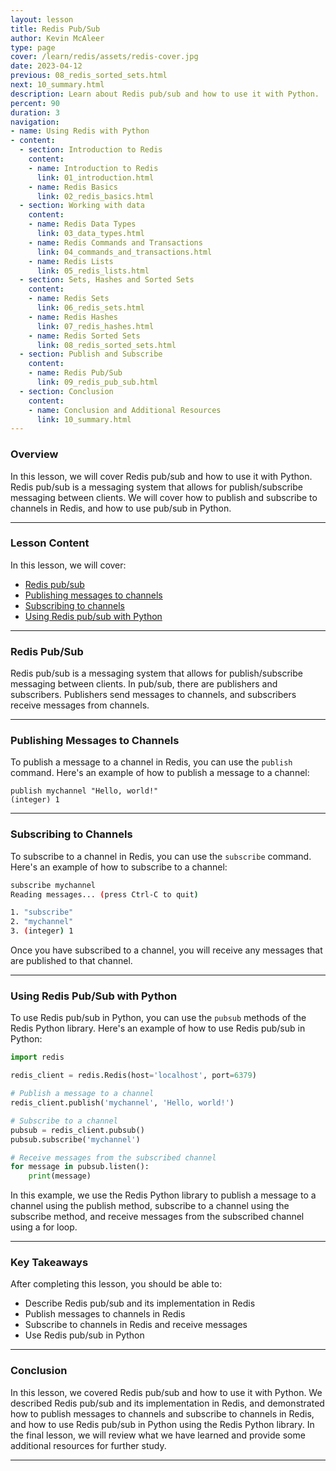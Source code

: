 ```yaml
---
layout: lesson
title: Redis Pub/Sub
author: Kevin McAleer
type: page
cover: /learn/redis/assets/redis-cover.jpg
date: 2023-04-12
previous: 08_redis_sorted_sets.html
next: 10_summary.html
description: Learn about Redis pub/sub and how to use it with Python.
percent: 90
duration: 3
navigation:
- name: Using Redis with Python
- content:
  - section: Introduction to Redis
    content:
    - name: Introduction to Redis
      link: 01_introduction.html
    - name: Redis Basics
      link: 02_redis_basics.html
  - section: Working with data
    content:
    - name: Redis Data Types
      link: 03_data_types.html
    - name: Redis Commands and Transactions
      link: 04_commands_and_transactions.html
    - name: Redis Lists
      link: 05_redis_lists.html
  - section: Sets, Hashes and Sorted Sets
    content:
    - name: Redis Sets
      link: 06_redis_sets.html
    - name: Redis Hashes
      link: 07_redis_hashes.html
    - name: Redis Sorted Sets
      link: 08_redis_sorted_sets.html
  - section: Publish and Subscribe
    content:
    - name: Redis Pub/Sub
      link: 09_redis_pub_sub.html
  - section: Conclusion
    content:
    - name: Conclusion and Additional Resources
      link: 10_summary.html
---
```



<!-- ![Cover photo of Redis pub/sub](assets/redis-pubsub.jpg){:class="cover"} -->

### Overview

In this lesson, we will cover Redis pub/sub and how to use it with Python. Redis pub/sub is a messaging system that allows for publish/subscribe messaging between clients. We will cover how to publish and subscribe to channels in Redis, and how to use pub/sub in Python.

---

### Lesson Content

In this lesson, we will cover:

* [Redis pub/sub](#redis-pubsub)
* [Publishing messages to channels](#publishing-messages-to-channels)
* [Subscribing to channels](#subscribing-to-channels)
* [Using Redis pub/sub with Python](#using-redis-pubsub-with-python)

---

### Redis Pub/Sub

Redis pub/sub is a messaging system that allows for publish/subscribe messaging between clients. In pub/sub, there are publishers and subscribers. Publishers send messages to channels, and subscribers receive messages from channels.

---

### Publishing Messages to Channels

To publish a message to a channel in Redis, you can use the `publish` command. Here's an example of how to publish a message to a channel:

```redis
publish mychannel "Hello, world!"
(integer) 1
```

---

### Subscribing to Channels

To subscribe to a channel in Redis, you can use the `subscribe` command. Here's an example of how to subscribe to a channel:

```bash
subscribe mychannel
Reading messages... (press Ctrl-C to quit)

1. "subscribe"
2. "mychannel"
3. (integer) 1
```

Once you have subscribed to a channel, you will receive any messages that are published to that channel.

---

### Using Redis Pub/Sub with Python

To use Redis pub/sub in Python, you can use the `pubsub` methods of the Redis Python library. Here's an example of how to use Redis pub/sub in Python:

```python
import redis

redis_client = redis.Redis(host='localhost', port=6379)

# Publish a message to a channel
redis_client.publish('mychannel', 'Hello, world!')

# Subscribe to a channel
pubsub = redis_client.pubsub()
pubsub.subscribe('mychannel')

# Receive messages from the subscribed channel
for message in pubsub.listen():
    print(message)
```

In this example, we use the Redis Python library to publish a message to a channel using the publish method, subscribe to a channel using the subscribe method, and receive messages from the subscribed channel using a for loop.

---

### Key Takeaways

After completing this lesson, you should be able to:

* Describe Redis pub/sub and its implementation in Redis
* Publish messages to channels in Redis
* Subscribe to channels in Redis and receive messages
* Use Redis pub/sub in Python

---

### Conclusion

In this lesson, we covered Redis pub/sub and how to use it with Python. We described Redis pub/sub and its implementation in Redis, and demonstrated how to publish messages to channels and subscribe to channels in Redis, and how to use Redis pub/sub in Python using the Redis Python library. In the final lesson, we will review what we have learned and provide some additional resources for further study.

---
